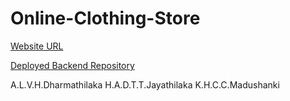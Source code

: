 # Online-Clothing-Store


[Website URL](https://onlineclothingstore-eda75.web.app)

[Deployed Backend Repository](https://github.com/Virajanidh/Online-Clothing-Store-Backend)

A.L.V.H.Dharmathilaka
H.A.D.T.T.Jayathilaka
K.H.C.C.Madushanki
